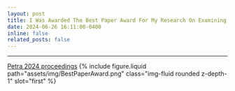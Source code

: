 ```yaml
---
layout: post
title: I Was Awarded The Best Paper Award For My Research On Examining Diverse Genders At Petra 2024
date: 2024-06-26 16:11:00-0400
inline: false
related_posts: false
---
```


---

[Petra 2024 proceedings](https://dl.acm.org/doi/proceedings/10.1145/3652037)
{% include figure.liquid path="assets/img/BestPaperAward.png" class="img-fluid rounded z-depth-1" slot="first" %}
